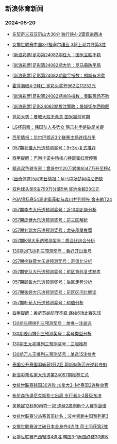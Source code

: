 ## 新浪体育新闻 
### 2024-05-20

+ [东契奇三双亚历山大36分 独行侠4-2雷霆进西决](https://sports.sina.com.cn/basketball/nba/2024-05-19/doc-inavtrut7588399.shtml)

+ [女排世联赛中国3-1挫塞尔维亚 3将上双力夺第3胜](https://sports.sina.com.cn/others/volleyball/2024-05-19/doc-inavsurc8008830.shtml)

+ [[新浪彩票]足彩第24082期任九：国米主胜不稳](https://sports.sina.com.cn/l/2024-05-19/doc-inavsizq6881254.shtml)

+ [[新浪彩票]足彩第24082期大势：罗马需防平局](https://sports.sina.com.cn/l/2024-05-19/doc-inavsizi8220348.shtml)

+ [[新浪彩票]足彩第24082期盈亏指数：朗斯有冷意](https://sports.sina.com.cn/l/2024-05-19/doc-inavsizq6881821.shtml)

+ [霍芬海姆4-2拜仁 足彩头奖开982注13252元](https://sports.sina.com.cn/l/2024-05-19/doc-inavtffe6455934.shtml)

+ [[新浪彩票]足彩第24082期冷热指数：曼联客场不败](https://sports.sina.com.cn/l/2024-05-19/doc-inavtrut7591289.shtml)

+ [[新浪彩票]足彩24082期投注策略：曼城切尔西稳胆](https://sports.sina.com.cn/l/2024-05-19/doc-inavsizq6881594.shtml)

+ [竞彩大势：曼城大胜无悬念 国米赢球可期](https://sports.sina.com.cn/l/2024-05-19/doc-inavtffe6457127.shtml)

+ [LG杯前瞻：韩国队人多势众 阻击朴申是破局关键](https://sports.sina.com.cn/go/2024-05-19/doc-inavsqin6769378.shtml)

+ [西甲情报：毕尔巴鄂近3个联赛主场连续战平](https://sports.sina.com.cn/l/2024-05-19/doc-inavtruy6263512.shtml)

+ [057期郭佳大乐透预测奖号：9+3小复式推荐](https://sports.sina.com.cn/l/2024-05-19/doc-inavtruy6267584.shtml)

+ [西甲提醒：巴列卡诺中场核心特雷霍红牌停赛](https://sports.sina.com.cn/l/2024-05-19/doc-inavsizq6887165.shtml)

+ [精选双色球专家：曾哥中1120万累擒6047万升至榜4](https://sports.sina.com.cn/l/2024-05-19/doc-inavtrut7594000.shtml)

+ [[出奇体育]5月19日情报：皇马中场楚阿梅尼伤缺](https://sports.sina.com.cn/l/2024-05-19/doc-inavtwar7500869.shtml)

+ [双色球头奖6注799万分落5地 奖池余额23亿元](https://sports.sina.com.cn/l/2024-05-19/doc-inavuthf7077151.shtml)

+ [PGA锦标赛54洞谢奥菲勒与森川并列领先 舍夫勒T24](https://sports.sina.com.cn/golf/pgatour/2024-05-19/doc-inavtmnv7673059.shtml)

+ [057期李杰大乐透预测奖号：近10期走势分析](https://sports.sina.com.cn/l/2024-05-19/doc-inavtrut7606877.shtml)

+ [057期庞博大乐透预测奖号：前三区解析](https://sports.sina.com.cn/l/2024-05-19/doc-inavtruy6267933.shtml)

+ [057期刘瑞大乐透预测奖号：龙头凤尾推荐](https://sports.sina.com.cn/l/2024-05-19/doc-inavtrut7606505.shtml)

+ [057期K哥大乐透预测奖号：质合比综合分析](https://sports.sina.com.cn/l/2024-05-19/doc-inavtrut7608150.shtml)

+ [130期刘飞排列三预测奖号：看好开出重号](https://sports.sina.com.cn/l/2024-05-19/doc-inavtwar7503979.shtml)

+ [057期徐联营大乐透预测奖号：奇偶比分析](https://sports.sina.com.cn/l/2024-05-19/doc-inavtruy6267799.shtml)

+ [057期安队大乐透预测奖号：前区15码复式参考](https://sports.sina.com.cn/l/2024-05-19/doc-inavtrut7608306.shtml)

+ [057期顾敏大乐透预测奖号：后区走势分析](https://sports.sina.com.cn/l/2024-05-19/doc-inavtrut7606642.shtml)

+ [057期张婷大乐透预测奖号：前区区间比解读](https://sports.sina.com.cn/l/2024-05-19/doc-inavtrut7607926.shtml)

+ [057期叶荀大乐透预测奖号：和值分析](https://sports.sina.com.cn/l/2024-05-19/doc-inavtruy6268241.shtml)

+ [西甲提醒：奥萨苏纳防守不稳 连续6场比赛失球](https://sports.sina.com.cn/l/2024-05-19/doc-inavsizi8226445.shtml)

+ [130期庄德排列三预测奖号：单挑一注直选](https://sports.sina.com.cn/l/2024-05-19/doc-inavtwaw6163820.shtml)

+ [130期姜山排列三预测奖号：奖号类型分析](https://sports.sina.com.cn/l/2024-05-19/doc-inavtwar7504133.shtml)

+ [130期王太初排列三预测奖号：三胆推荐](https://sports.sina.com.cn/l/2024-05-19/doc-inavtwar7503211.shtml)

+ [130期万人王排列三预测奖号：单选15注参考](https://sports.sina.com.cn/l/2024-05-19/doc-inavtwar7503063.shtml)

+ [泰国公开赛国羽斩获1冠2亚 郭新娃陈芳卉逆转夺魁](https://sports.sina.com.cn/others/badmin/2024-05-19/doc-inavuhss5960795.shtml)

+ [新浪彩票名家大乐透第24057期推荐汇总](https://sports.sina.com.cn/l/2024-05-19/doc-inavtrut7609612.shtml)

+ [女排世联赛韩国30连败 加拿大3-1挫泰国3连胜收官](https://sports.sina.com.cn/others/volleyball/2024-05-19/doc-inavtmnv7708206.shtml)

+ [布伦森伤退尼克斯抢七出局 步行者4-3晋级东决](https://sports.sina.com.cn/basketball/nba/2024-05-20/doc-inavvkee5431056.shtml)

+ [吴艳妮12秒80再夺一冠 连续2周刷新个人赛季最佳](https://sports.sina.com.cn/others/athletics/2024-05-19/doc-inavuaku6052175.shtml)

+ [女排世联赛分站赛首周排名：波兰领跑中国暂列第3](https://sports.sina.com.cn/others/volleyball/2024-05-20/doc-inavvqmv6650823.shtml)

+ [女排世联赛波兰破日本金身夺4连胜 荷土同获第2胜](https://sports.sina.com.cn/others/volleyball/2024-05-20/doc-inavvkee5429427.shtml)

+ [女排世联赛巴西轻取4连胜 韩国3-1泰国终结30连败](https://sports.sina.com.cn/others/volleyball/2024-05-20/doc-inavvqna5303649.shtml)

